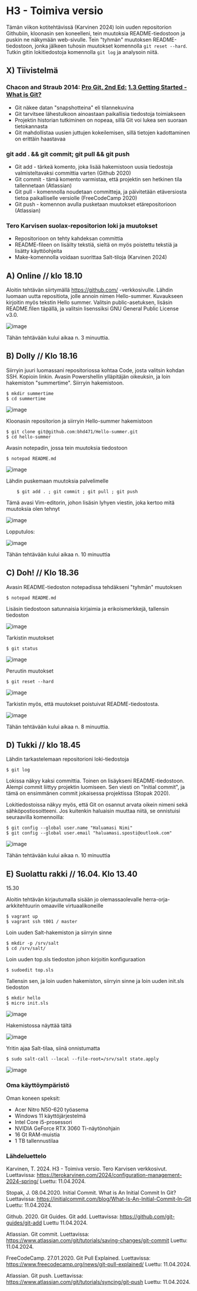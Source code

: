 # H3 - Toimiva versio

Tämän viikon kotitehtävissä (Karvinen 2024) loin uuden repositorion Githubiin, kloonasin sen koneelleni, tein muutoksia README-tiedostoon ja puskin ne näkymään web-sivulle. Tein "tyhmän" muutoksen README-tiedostoon, jonka jälkeen tuhosin muutokset komennolla ```git reset --hard```. Tutkin gitin lokitiedostoja komennolla ```git log``` ja analysoin niitä.
## X) Tiivistelmä

### Chacon and Straub 2014: [Pro Git, 2nd Ed:](https://git-scm.com/book/en/v2) [1.3 Getting Started - What is Git?](https://git-scm.com/book/en/v2/Getting-Started-What-is-Git%3F)

- Git näkee datan "snapshotteina" eli tilannekuvina
- Git tarvitsee lähestulkoon ainoastaan paikallisia tiedostoja toimiakseen
- Projektin historian tutkiminen on nopeaa, sillä Git voi lukea sen suoraan tietokannasta
- Git mahdollistaa uusien juttujen kokeilemisen, sillä tietojen kadottaminen on erittäin haastavaa
  

### git add . && git commit; git pull && git push

- Git add - tärkeä komento, joka lisää hakemistoon uusia tiedostoja valmisteltavaksi committia varten (Github 2020)
- Git commit - tämä komento varmistaa, että projektin sen hetkinen tila tallennetaan (Atlassian)
- Git pull - komennolla noudetaan committeja, ja päivitetään etäversiosta tietoa paikalliselle versiolle (FreeCodeCamp 2020)
- Git push - komennon avulla pusketaan muutokset etärepositorioon (Atlassian) 

### Tero Karvisen suolax-repositorion loki ja muutokset

- Repositorioon on tehty kahdeksan committia
- README-fileen on lisäilty tekstiä, sieltä on myös poistettu tekstiä ja lisätty käyttöohjeita
- Make-komennolla voidaan suorittaa Salt-tiloja
(Karvinen 2024)
## A) Online // klo 18.10

Aloitin tehtävän siirtymällä https://github.com/ -verkkosivulle. Lähdin luomaan uutta repositiota, jolle annoin nimen Hello-summer. Kuvaukseen kirjoitin myös tekstin Hello summer. Valitsin public-asetuksen, lisäsin README.filen täpällä, ja valitsin lisenssiksi GNU General Public License v3.0.

![image](https://github.com/bhd471/Palvelinten-hallinta/assets/148760837/941d7bed-93ab-4833-9775-9c2b073586cd)

Tähän tehtävään kului aikaa n. 3 minuuttia.

## B) Dolly // Klo 18.16

Siirryin juuri luomassani repositoriossa kohtaa Code, josta valitsin kohdan SSH. Kopioin linkin. Avasin Powershellin ylläpitäjän oikeuksin, ja loin hakemiston "summertime". Siirryin hakemistoon.

    $ mkdir summertime
    $ cd summertime

![image](https://github.com/bhd471/Palvelinten-hallinta/assets/148760837/a376defd-fa7f-463a-b8b7-f39300e8197c)

Kloonasin repositorion ja siirryin Hello-summer hakemistoon

    $ git clone git@github.com:bhd471/Hello-summer.git
    $ cd hello-summer

Avasin notepadin, jossa tein muutoksia tiedostoon

    $ notepad README.md

![image](https://github.com/bhd471/Palvelinten-hallinta/assets/148760837/5d83b352-2550-4f40-ad6b-e4ad9979941f)

Lähdin puskemaan muutoksia palvelimelle 

        $ git add . ; git commit ; git pull ; git push

Tämä avasi Vim-editorin, johon lisäsin lyhyen viestin, joka kertoo mitä muutoksia olen tehnyt


![image](https://github.com/bhd471/Palvelinten-hallinta/assets/148760837/a3aabdc9-b3ef-46f2-8e8a-a45806654607)

Lopputulos: 

![image](https://github.com/bhd471/Palvelinten-hallinta/assets/148760837/1692a492-decb-483c-b504-72aef173c7b7)



Tähän tehtävään kului aikaa n. 10 minuuttia

## C) Doh! // Klo 18.36

Avasin README-tiedoston notepadissa tehdäkseni "tyhmän" muutoksen

    $ notepad README.md

Lisäsin tiedostoon satunnaisia kirjaimia ja erikoismerkkejä, tallensin tiedoston

![image](https://github.com/bhd471/Palvelinten-hallinta/assets/148760837/6dcd7dfa-c583-4eda-ba08-76e6b394308c)

Tarkistin muutokset 

    $ git status

![image](https://github.com/bhd471/Palvelinten-hallinta/assets/148760837/7ac45bb9-a802-4e85-8d8f-8ff008cfdf7e)

Peruutin muutokset 

    $ git reset --hard

![image](https://github.com/bhd471/Palvelinten-hallinta/assets/148760837/42a8fe82-9424-4504-afc3-d2c34780dbf9)

Tarkistin myös, että muutokset poistuivat README-tiedostosta.

![image](https://github.com/bhd471/Palvelinten-hallinta/assets/148760837/d4c8bd45-6a83-4944-91ba-52f483f21ee1)

Tähän tehtävään kului aikaa n. 8 minuuttia.

## D) Tukki // klo 18.45

Lähdin tarkastelemaan repositorioni loki-tiedostoja

    $ git log

Lokissa näkyy kaksi committia. Toinen on lisäykseni README-tiedostoon. Alempi commit liittyy projektin luomiseen. Sen viesti on "Initial commit", ja tämä on ensimmänen commit jokaisessa projektissa (Stopak 2020). 

Lokitiedostoissa näkyy myös, että Git on osannut arvata oikein nimeni sekä sähköpostiosoitteeni. 
Jos kuitenkin haluaisin muuttaa niitä, se onnistuisi seuraavilla komennoilla:

    $ git config --global user.name "Haluamasi Nimi"
    $ git config --global user.email "haluamasi.sposti@outlook.com"
    
![image](https://github.com/bhd471/Palvelinten-hallinta/assets/148760837/27b8d288-9ff8-47e9-9a64-475548dac354)

Tähän tehtävään kului aikaa n. 10 minuuttia

## E) Suolattu rakki // 16.04. Klo 13.40

15.30

Aloitin tehtävän kirjautumalla sisään jo olemassaolevalle herra-orja-arkkitehtuurin omaaville virtuaalikoneille

    $ vagrant up
    $ vagrant ssh t001 / master

Loin uuden Salt-hakemiston ja siirryin sinne

    $ mkdir -p /srv/salt
    $ cd /srv/salt/

Loin uuden top.sls tiedoston johon kirjoitin konfiguraation

    $ sudoedit top.sls

Tallensin sen, ja loin uuden hakemiston, siirryin sinne ja loin uuden init.sls tiedoston

    $ mkdir hello
    $ micro init.sls
    
![image](https://github.com/bhd471/Palvelinten-hallinta/assets/148760837/21f3eaae-691f-4e60-b060-e483cdc006dd)

Hakemistossa näyttää tältä

![image](https://github.com/bhd471/Palvelinten-hallinta/assets/148760837/5ae3fbb8-3ae1-4718-b108-6016d84c59a2)


Yritin ajaa Salt-tilaa, siinä onnistumatta

    $ sudo salt-call --local --file-root=/srv/salt state.apply
    
![image](https://github.com/bhd471/Palvelinten-hallinta/assets/148760837/6c0b7eb1-8aab-4c68-bc25-b583953410cf)

### Oma käyttöympäristö

Oman koneen speksit:

- Acer Nitro N50-620 työasema
- Windows 11 käyttöjärjestelmä
- Intel Core i5-prosessori
- NVIDIA GeForce RTX 3060 Ti-näytönohjain
- 16 Gt RAM-muistia
- 1 TB tallennustilaa

### Lähdeluettelo

Karvinen, T. 2024. H3 - Toimiva versio. Tero Karvisen verkkosivut. Luettavissa: https://terokarvinen.com/2024/configuration-management-2024-spring/ Luettu: 11.04.2024.

Stopak, J. 08.04.2020. Initial Commit. What is An Initial Commit In Git? Luettavissa: https://initialcommit.com/blog/What-Is-An-Initial-Commit-In-Git 
Luettu: 11.04.2024.

Github. 2020. Git Guides. Git add. Luettavissa: https://github.com/git-guides/git-add
Luettu 11.04.2024.

Atlassian. Git commit. Luettavissa: https://www.atlassian.com/git/tutorials/saving-changes/git-commit
Luettu: 11.04.2024.

FreeCodeCamp. 27.01.2020. Git Pull Explained. Luettavissa: https://www.freecodecamp.org/news/git-pull-explained/
Luettu: 11.04.2024. 

Atlassian. Git push. Luettavissa: https://www.atlassian.com/git/tutorials/syncing/git-push
Luettu: 11.04.2024.

